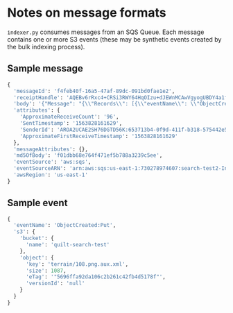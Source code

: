 <!-- markdownlint-configure-file {"line-length": {"code_blocks": false}} -->
# Notes on message formats

`indexer.py` consumes messages from an SQS Queue.
Each message contains one or more S3 events (these may be synthetic events
created by the bulk indexing process).

## Sample message

```python
{
  'messageId': 'f4feb40f-16a5-47af-89dc-091bd0fae1e2',
  'receiptHandle': 'AQEBv6rRxc4+CRSi3RWY64HqOIzu+dJEWnMCAwVgyogUBDY4a1fBoEp6mnx3qy5AO/A+qvTVRWq6lWS3D2iDc8pUGfj8BAJ2/G21/mA2OqDF8e0JdItwu+haRiFzsH87W+5HAwGjIi13Yltf1UjaZoBbrdX+jOlx2lbMTgJOgAzK6ZrHnYaJdTsY72izxAY+3zm4x7U4Cg79uGj6IezWNW+ZjlsEg20tkvexQXPr6AaTbJ0cei+IVueSTy5WUiBMjTgmKxvJEWoLr3BzUvy7uI1ECJx/6m2ya5+M0161ufyYMFqYljYFe2InV2G79fXdW2pYkHy0xnbMKLlQpmOkQyJWyyYV9J6i9MO9Qkp9l0gnyxykw9eOZ/9bn0iV5p+aoRwhkopS6e1jhx8HMtTAs30TM6Uw1TFU+vPAMPu6syIMABs=',
  'body': '{"Message": "{\\"Records\\": [{\\"eventName\\": \\"ObjectCreated:Put\\", \\"s3\\": {\\"bucket\\": {\\"name\\": \\"quilt-search-test\\"}}},]}"}',
  'attributes': {
    'ApproximateReceiveCount': '96',
    'SentTimestamp': '1563828161629',
    'SenderId': 'AROA2UCAE2SH76DGTD56K:653713b4-0f9d-411f-b318-575442e52a0f',
    'ApproximateFirstReceiveTimestamp': '1563828161629'
  },
  'messageAttributes': {},
  'md5OfBody': 'f01dbb68e764f471ef5b788a3239c5ee',
  'eventSource': 'aws:sqs',
  'eventSourceARN': 'arn:aws:sqs:us-east-1:730278974607:search-test2-IndexerQueue-1JVOHJY0X3FK3',
  'awsRegion': 'us-east-1'
}
```

## Sample event

```python
{
  'eventName': 'ObjectCreated:Put',
  's3': {
    'bucket': {
      'name': 'quilt-search-test'
    },
    'object': {
      'key': 'terrain/108.png.aux.xml',
      'size': 1087,
      'eTag': '"5696ffa92da106c2b261c42fb4d5178f"',
      'versionId': 'null'
    }
  }
}
```
